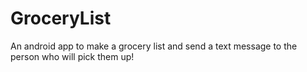 # GroceryList
An android app to make a grocery list and send a text message to the person who will pick them up!
